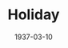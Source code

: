 ---
title: Holiday
date: 1937-03-10
closing_date:
layout: productions
playbill:
Theatre: Theatre Jacksonville
cast:
- Edward Seton: Alan Moreland
- Maid: Betsy Prior
- Johnny Case: Charles Luckie
- Linda Seton: Dorothy Harlan
- Julia Seton: Edith Berman
- Henry: H.V. Rocco
- Susan Potter: Martha Pace Livesay
- Nick Potter: Maurice Perkins
- Laura Cram: Maye Elizabeth Mackinnon
- Ned Seton: Stanley Frazer
- Seton Cram: William Frazier
crew:
- Settings:
  - Birsa Shepard
  - Frances Clou
  - Margaret Pumpelly
  - Mary Noel Preston
- Lighting:
  - H.E. DeFlorin
  - Rudy Baacke
- Sound Effects:
  - H.E. DeFlorin
  - Martin S. Fabian
- Director: Huron L. Blyden
orchestra:
---